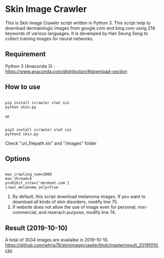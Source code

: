 # Skin Image Crawler

This is Skin Image Crawler script written in Python 3.
This script help to download dermatologic images from google.com and bing.com using 214 keywords of various languages.
It is developed by Han Seung Seog to collect training images for neural networks. 


## Requirement

Python 3 (Anaconda 3) : https://www.anaconda.com/distribution/#download-section


## How to use

<pre><code>
pip install icrawler xlwt six
python skin.py
</code></pre>

or

<pre><code>
pip3 install icrawler xlwt six
python3 skin.py
</code></pre>

Check "url_filepath.xls" and "/images" folder


## Options
<pre><code>
max_crawling_num=1000
max_thread=4
prohibit_site=['dermnet.com'] 
crawl_melanoma_only=True
</code></pre>

1. By default, this script download melanoma images. If you want to download all kinds of skin disorders, modify line 75.
2. If website does not allow the use of image even for personal, non-commercial, and reserach purpose, modify line 74.


## Result (2019-10-10)

A total of 3034 images are availalbe in 2019-10-10. 
https://github.com/whria78/skinimagecrawler/blob/master/result_20191010.csv

